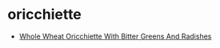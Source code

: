 # oricchiette

 * [Whole Wheat Oricchiette With Bitter Greens And Radishes](index/w/whole-wheat-oricchiette-with-bitter-greens-and-radishes-368981.json)
